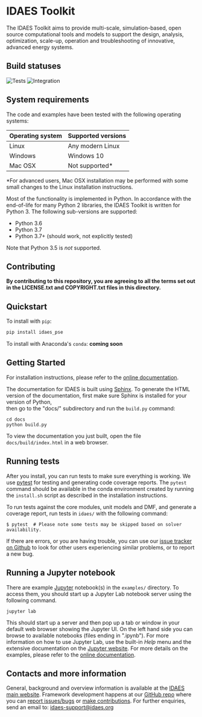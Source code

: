 # IDAES Toolkit

The IDAES Toolkit aims to provide multi-scale, simulation-based, open source
computational tools and models to support the design, analysis, optimization,
scale-up, operation and troubleshooting of innovative, advanced energy systems.

<!-- BEGIN Status badges -->
## Build statuses
![Tests](https://github.com/IDAES/idaes-pse/workflows/Tests/badge.svg?branch=main)
![Integration](https://github.com/IDAES/idaes-pse/workflows/Integration/badge.svg?branch=main)
<!-- END Status badges -->

## System requirements

The code and examples have been tested with the following operating systems:

|Operating system|Supported versions  |
|----------------|--------------------|
| Linux          | Any modern Linux   |
| Windows        | Windows 10         |
| Mac OSX        | Not supported*     |

*For advanced users, Mac OSX installation may be performed with some small changes to the Linux installation instructions.

Most of the functionality is implemented in Python. In accordance with
the end-of-life for many Python 2 libraries, the IDAES Toolkit is written
for Python 3. The following sub-versions are supported:

* Python 3.6
* Python 3.7
* Python 3.7+ (should work, not explicitly tested)

Note that Python 3.5 is *not* supported.

## Contributing

**By contributing to this repository, you are agreeing to all the terms set out
in the LICENSE.txt and COPYRIGHT.txt files in this directory.**

## Quickstart

To install with `pip`:

```bash
pip install idaes_pse
```

To install with Anaconda's `conda`: **coming soon**

## Getting Started
For installation instructions, please refer to the [online documentation](https://idaes-pse.readthedocs.io/en/stable/).

The documentation for IDAES is built using [Sphinx](http://www.sphinx-doc.org/). To generate the HTML version of the documentation, first make sure Sphinx is installed for your version of Python,  
then go to the "docs/" subdirectory and run the `build.py` command:

```
cd docs
python build.py
```

To view the documentation you just built, open the file
`docs/build/index.html` in a web browser.


## Running tests

After you install, you can run tests to make sure everything is working. We use [pytest](https://pytest.org/) for testing and generating code coverage reports.  The `pytest` command should be available in the conda environment created by running the `install.sh` script as described in the installation instructions.

To run tests against the core modules, unit models and DMF, and generate a coverage report, run tests in `idaes/` with the following command:

```
$ pytest  # Please note some tests may be skipped based on solver availability. 
```

If there are errors, or you are having trouble, you can use our [issue tracker on Github](https://github.com/IDAES/idaes/issues) to look for other users experiencing similar problems, or to report a new bug.


## Running a Jupyter notebook

There are example [Jupyter](https://jupyter.org) notebook(s) in the `examples/` 
directory. To access them, you should start up a Jupyter Lab notebook server using the
following command.

```
jupyter lab
```

This should start up a server and then pop up a tab or window in your default 
web browser showing the Jupyter UI. On the left hand side you can browse to 
available notebooks (files ending in ".ipynb"). For more information on how to 
use Jupyter Lab, use the built-in *Help* menu and the extensive documentation 
on the [Jupyter website](https://jupyter.org).
For more details on the examples, please refer to the 
[online documentation](https://idaes-pse.readthedocs.io/en/latest/). 

## Contacts and more information

General, background and overview information is available at the [IDAES main website](https://www.idaes.org).
Framework development happens at our [GitHub repo](https://github.com/IDAES/idaes-pse) where you can [report issues/bugs](https://github.com/IDAES/idaes-pse/issues) or [make contributions](https://github.com/IDAES/idaes-pse/pulls).
For further enquiries, send an email to: <idaes-support@idaes.org>

